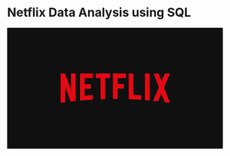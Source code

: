 # Netflix Data Analysis using SQL
![Netflix Logo](https://github.com/jatindadwani11/Netflix_sql_project/blob/main/logo.jpg)
